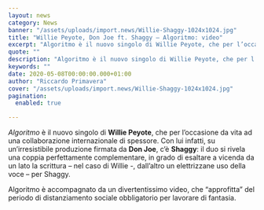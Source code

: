```yaml
---
layout: news
category: News
banner: "/assets/uploads/import.news/Willie-Shaggy-1024x1024.jpg"
title: "Willie Peyote, Don Joe ft. Shaggy – Algoritmo: video"
excerpt: "Algoritmo è il nuovo singolo di Willie Peyote, che per l’occasione da vita ad una collaborazione internazionale di spessore. Con lui infatti, su un’irresistibile produzione firmata da Don Joe, c’è Shaggy: il duo si rivela una coppia perfettamente complementare, in grado di esaltare a vicenda da un lato la scrittura – nel caso di Willie [&hellip"
quote: ""
description: "Algoritmo è il nuovo singolo di Willie Peyote, che per l’occasione da vita ad una collaborazione internazionale di spessore. Con lui infatti, su un’irresistibile produzione firmata da Don Joe, c’è Shaggy: il duo si rivela una coppia perfettamente complementare, in grado di esaltare a vicenda da un lato la scrittura – nel caso di Willie [&hellip"
keywords: ""
date: 2020-05-08T00:00:00.000+01:00
author: "Riccardo Primavera"
cover: "/assets/uploads/import.news/Willie-Shaggy-1024x1024.jpg"
pagination:
  enabled: true

---
```


_Algoritmo_ è il nuovo singolo di **Willie Peyote**, che per l’occasione da vita ad una collaborazione internazionale di spessore. Con lui infatti, su un’irresistibile produzione firmata da **Don Joe**, c’è **Shaggy**: il duo si rivela una coppia perfettamente complementare, in grado di esaltare a vicenda da un lato la scrittura – nel caso di Willie -, dall’altro un elettrizzane uso della voce – per Shaggy.

Algoritmo è accompagnato da un divertentissimo video, che “approfitta” del periodo di distanziamento sociale obbligatorio per lavorare di fantasia.